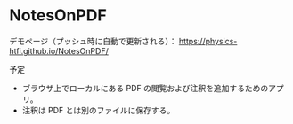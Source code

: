 # NotesOnPDF

デモページ（プッシュ時に自動で更新される）： <https://physics-htfi.github.io/NotesOnPDF/>

予定

- ブラウザ上でローカルにある PDF の閲覧および注釈を追加するためのアプリ。
- 注釈は PDF とは別のファイルに保存する。
